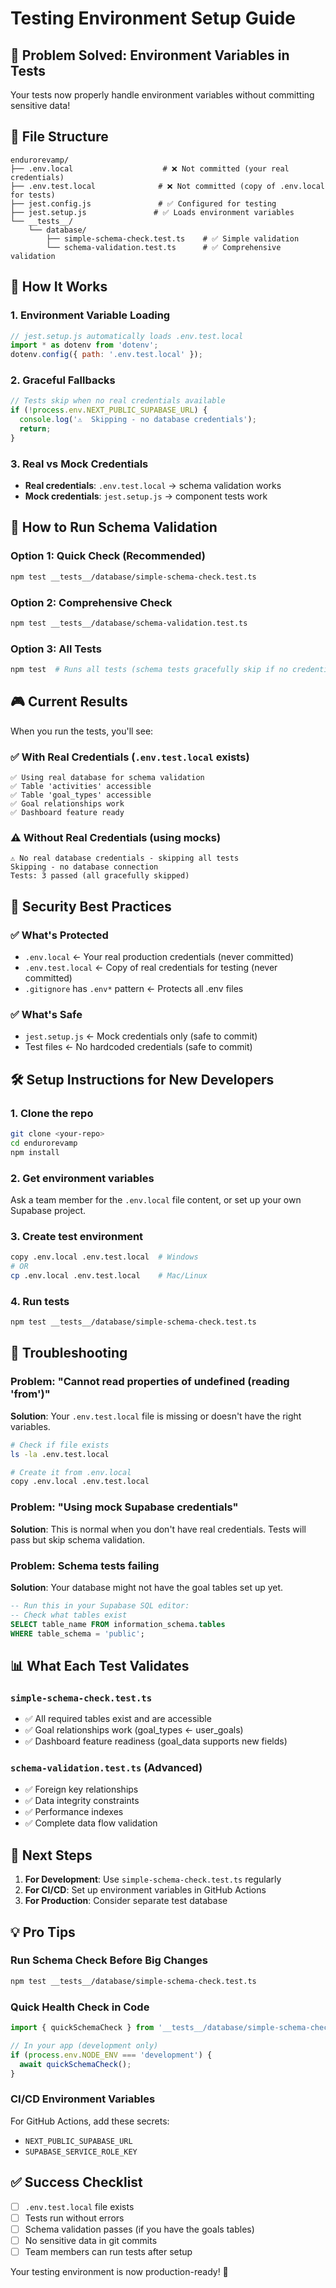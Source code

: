 # Testing Environment Setup Guide

## 🎯 Problem Solved: Environment Variables in Tests

Your tests now properly handle environment variables without committing sensitive data!

## 📁 File Structure

```
endurorevamp/
├── .env.local                    # ❌ Not committed (your real credentials)
├── .env.test.local              # ❌ Not committed (copy of .env.local for tests)
├── jest.config.js               # ✅ Configured for testing
├── jest.setup.js               # ✅ Loads environment variables
└── __tests__/
    └── database/
        ├── simple-schema-check.test.ts    # ✅ Simple validation
        └── schema-validation.test.ts      # ✅ Comprehensive validation
```

## 🔧 How It Works

### 1. Environment Variable Loading

```javascript
// jest.setup.js automatically loads .env.test.local
import * as dotenv from 'dotenv';
dotenv.config({ path: '.env.test.local' });
```

### 2. Graceful Fallbacks

```javascript
// Tests skip when no real credentials available
if (!process.env.NEXT_PUBLIC_SUPABASE_URL) {
  console.log('⚠️  Skipping - no database credentials');
  return;
}
```

### 3. Real vs Mock Credentials

- **Real credentials**: `.env.test.local` → schema validation works
- **Mock credentials**: `jest.setup.js` → component tests work

## 🚀 How to Run Schema Validation

### **Option 1: Quick Check (Recommended)**

```bash
npm test __tests__/database/simple-schema-check.test.ts
```

### **Option 2: Comprehensive Check**

```bash
npm test __tests__/database/schema-validation.test.ts
```

### **Option 3: All Tests**

```bash
npm test  # Runs all tests (schema tests gracefully skip if no credentials)
```

## 🎮 Current Results

When you run the tests, you'll see:

### ✅ With Real Credentials (`.env.test.local` exists)

```
✅ Using real database for schema validation
✅ Table 'activities' accessible
✅ Table 'goal_types' accessible
✅ Goal relationships work
✅ Dashboard feature ready
```

### ⚠️ Without Real Credentials (using mocks)

```
⚠️ No real database credentials - skipping all tests
Skipping - no database connection
Tests: 3 passed (all gracefully skipped)
```

## 🔐 Security Best Practices

### ✅ What's Protected

- `.env.local` ← Your real production credentials (never committed)
- `.env.test.local` ← Copy of real credentials for testing (never committed)
- `.gitignore` has `.env*` pattern ← Protects all .env files

### ✅ What's Safe

- `jest.setup.js` ← Mock credentials only (safe to commit)
- Test files ← No hardcoded credentials (safe to commit)

## 🛠️ Setup Instructions for New Developers

### 1. Clone the repo

```bash
git clone <your-repo>
cd endurorevamp
npm install
```

### 2. Get environment variables

Ask a team member for the `.env.local` file content, or set up your own Supabase project.

### 3. Create test environment

```bash
copy .env.local .env.test.local  # Windows
# OR
cp .env.local .env.test.local    # Mac/Linux
```

### 4. Run tests

```bash
npm test __tests__/database/simple-schema-check.test.ts
```

## 🚨 Troubleshooting

### Problem: "Cannot read properties of undefined (reading 'from')"

**Solution**: Your `.env.test.local` file is missing or doesn't have the right variables.

```bash
# Check if file exists
ls -la .env.test.local

# Create it from .env.local
copy .env.local .env.test.local
```

### Problem: "Using mock Supabase credentials"

**Solution**: This is normal when you don't have real credentials. Tests will pass but skip schema validation.

### Problem: Schema tests failing

**Solution**: Your database might not have the goal tables set up yet.

```sql
-- Run this in your Supabase SQL editor:
-- Check what tables exist
SELECT table_name FROM information_schema.tables
WHERE table_schema = 'public';
```

## 📊 What Each Test Validates

### `simple-schema-check.test.ts`

- ✅ All required tables exist and are accessible
- ✅ Goal relationships work (goal_types ← user_goals)
- ✅ Dashboard feature readiness (goal_data supports new fields)

### `schema-validation.test.ts` (Advanced)

- ✅ Foreign key relationships
- ✅ Data integrity constraints
- ✅ Performance indexes
- ✅ Complete data flow validation

## 🎯 Next Steps

1. **For Development**: Use `simple-schema-check.test.ts` regularly
2. **For CI/CD**: Set up environment variables in GitHub Actions
3. **For Production**: Consider separate test database

## 💡 Pro Tips

### Run Schema Check Before Big Changes

```bash
npm test __tests__/database/simple-schema-check.test.ts
```

### Quick Health Check in Code

```typescript
import { quickSchemaCheck } from '__tests__/database/simple-schema-check.test';

// In your app (development only)
if (process.env.NODE_ENV === 'development') {
  await quickSchemaCheck();
}
```

### CI/CD Environment Variables

For GitHub Actions, add these secrets:

- `NEXT_PUBLIC_SUPABASE_URL`
- `SUPABASE_SERVICE_ROLE_KEY`

## ✅ Success Checklist

- [ ] `.env.test.local` file exists
- [ ] Tests run without errors
- [ ] Schema validation passes (if you have the goals tables)
- [ ] No sensitive data in git commits
- [ ] Team members can run tests after setup

Your testing environment is now production-ready! 🎉
